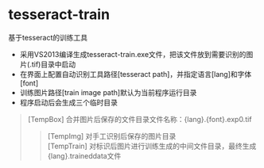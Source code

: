 ﻿# tesseract-train
基于tesseract的训练工具<br>

* 采用VS2013编译生成tesseract-train.exe文件，把该文件放到需要识别的图片(.tif)目录中启动<br>
* 在界面上配置自动识别工具路径[tesseract path]，并指定语言[lang]和字体[font]<br>
* 训练图片路径[train image path]默认为当前程序运行目录<br>
* 程序启动后会生成三个临时目录<br>
>[TempBox]   合并图片后保存的文件目录文件名称：{lang}.{font}.exp0.tif<br>
>>[TempImg]   对手工识别后保存的图片目录<br>
>[TempTrain] 对标识后图片进行训练生成的中间文件目录，最终生成{lang}.traineddata文件<br>
